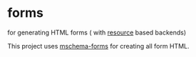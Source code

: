 # forms

for generating HTML forms ( with [resource](http://github.com/bigcompany/resource) based backends)

This project uses [mschema-forms](http://github.com/mschema/mschema-forms) for creating all form HTML.